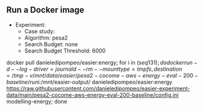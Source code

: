 
## Run a Docker image

 - Experiment: 
   - Case study: 
   - Algorithm: pesa2
   - Search Budget: none
   - Search Budget Threshold: 6000

docker pull danieledipompeo/easier:energy; for i in $(seq 1 31); do docker run -d --log-driver=journald --rm --mount type=tmpfs,destination=/tmp -v /mnt/data/easier/pesa2-cocome-aws-energy-eval-200-baseline/run$i:/mnt/easier-output/ danieledipompeo/easier:energy https://raw.githubusercontent.com/danieledipompeo/easier-experiment-data/main/pesa2-cocome-aws-energy-eval-200-baseline/config.ini modelling-energy; done 


